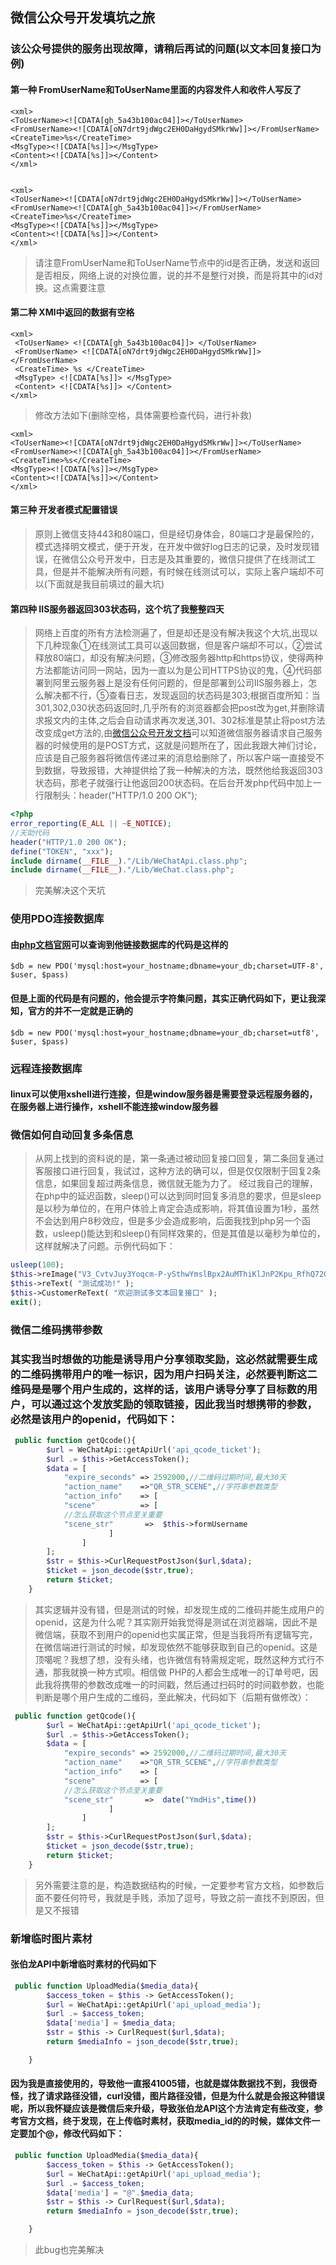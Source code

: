 ## 微信公众号开发填坑之旅

### 该公众号提供的服务出现故障，请稍后再试的问题(以文本回复接口为例)

#### 第一种 FromUserName和ToUserName里面的内容发件人和收件人写反了
```
<xml>
<ToUserName><![CDATA[gh_5a43b100ac04]]></ToUserName>
<FromUserName><![CDATA[oN7drt9jdWgc2EH0DaHgydSMkrWw]]></FromUserName>
<CreateTime>%s</CreateTime>
<MsgType><![CDATA[%s]]></MsgType>
<Content><![CDATA[%s]]></Content>
</xml>


<xml>
<ToUserName><![CDATA[oN7drt9jdWgc2EH0DaHgydSMkrWw]]></ToUserName>
<FromUserName><![CDATA[gh_5a43b100ac04]]></FromUserName>
<CreateTime>%s</CreateTime>
<MsgType><![CDATA[%s]]></MsgType>
<Content><![CDATA[%s]]></Content>
</xml>
```
>请注意FromUserName和ToUserName节点中的id是否正确，发送和返回是否相反，网络上说的对换位置，说的并不是整行对换，而是将其中的id对换。这点需要注意

#### 第二种 XMl中返回的数据有空格
```
<xml>
 <ToUserName> <![CDATA[gh_5a43b100ac04]]> </ToUserName>
 <FromUserName> <![CDATA[oN7drt9jdWgc2EH0DaHgydSMkrWw]]> </FromUserName>
 <CreateTime> %s </CreateTime>
 <MsgType> <![CDATA[%s]]> </MsgType>
 <Content> <![CDATA[%s]]> </Content>
</xml>
```
>修改方法如下(删除空格，具体需要检查代码，进行补救)
```
<xml>
<ToUserName><![CDATA[oN7drt9jdWgc2EH0DaHgydSMkrWw]]></ToUserName>
<FromUserName><![CDATA[gh_5a43b100ac04]]></FromUserName>
<CreateTime>%s</CreateTime>
<MsgType><![CDATA[%s]]></MsgType>
<Content><![CDATA[%s]]></Content>
</xml>
```
#### 第三种 开发者模式配置错误
>原则上微信支持443和80端口，但是经切身体会，80端口才是最保险的，模式选择明文模式，便于开发，在开发中做好log日志的记录，及时发现错误，在微信公众号开发中，日志是及其重要的，微信只提供了在线测试工具，但是并不能解决所有问题，有时候在线测试可以，实际上客户端却不可以(下面就是我目前填过的最大坑)


#### 第四种 IIS服务器返回303状态码，这个坑了我整整四天
>网络上百度的所有方法检测遍了，但是却还是没有解决我这个大坑,出现以下几种现象①在线测试工具可以返回数据，但是客户端却不可以，②尝试释放80端口，却没有解决问题，③修改服务器http和https协议，使得两种方法都能访问同一网站，因为一直以为是公司HTTPS协议的鬼，④代码部署到阿里云服务器上是没有任何问题的，但是部署到公司IIS服务器上，怎么解决都不行，⑤查看日志，发现返回的状态码是303;根据百度所知：当301,302,030状态码返回时,几乎所有的浏览器都会把post改为get,并删除请求报文内的主体,之后会自动请求再次发送,301、302标准是禁止将post方法改变成get方法的,由[微信公众号开发文档](https://mp.weixin.qq.com/wiki?t=resource/res_main&id=mp1445241432)可以知道微信服务器请求自己服务器的时候使用的是POST方式，这就是问题所在了，因此我跟大神们讨论，应该是自己服务器将微信传递过来的消息给删除了，所以客户端一直接受不到数据，导致报错，大神提供给了我一种解决的方法，既然他给我返回303状态码，那老子就强行让他返回200状态码。在后台开发php代码中加上一行限制头：header("HTTP/1.0 200 OK");
```php
<?php
error_reporting(E_ALL || ~E_NOTICE);
//天助代码
header("HTTP/1.0 200 OK");
define("TOKEN", "xxx");
include dirname(__FILE__)."/Lib/WeChatApi.class.php";
include dirname(__FILE__)."/Lib/WeChat.class.php";
```
>完美解决这个天坑


### 使用PDO连接数据库
#### 由[php文档官网](http://www.php.net/)可以查询到他链接数据库的代码是这样的
`$db = new PDO('mysql:host=your_hostname;dbname=your_db;charset=UTF-8', $user, $pass)`

#### 但是上面的代码是有问题的，他会提示字符集问题，其实正确代码如下，更让我深知，官方的并不一定就是正确的
`$db = new PDO('mysql:host=your_hostname;dbname=your_db;charset=utf8', $user, $pass)`



### 远程连接数据库
#### linux可以使用xshell进行连接，但是window服务器是需要登录远程服务器的，在服务器上进行操作，xshell不能连接window服务器

### 微信如何自动回复多条信息
>从网上找到的资料说的是，第一条通过被动回复接口回复，第二条回复通过客服接口进行回复，我试过，这种方法的确可以，但是仅仅限制于回复2条信息，如果回复超过两条信息，微信就无能为力了。
>经过我自己的理解，在php中的延迟函数，sleep()可以达到同时回复多消息的要求，但是sleep是以秒为单位的，在用户体验上肯定会造成影响，将其值设置为1秒，虽然不会达到用户8秒效应，但是多少会造成影响，后面我找到php另一个函数，usleep()能达到和sleep()有同样效果的，但是其值是以毫秒为单位的，这样就解决了问题。示例代码如下：
```php
usleep(100);
$this->reImage("V3_CvtvJuy3Yoqcm-P-ySthwYmslBpx2AuMThiKlJnP2Kpu_RfhQ72C6U1ZnwgC0");
$this->reText( "测试成功!" );
$this->CustomerReText( "欢迎测试多文本回复接口" );
exit();
```

### 微信二维码携带参数
### 其实我当时想做的功能是诱导用户分享领取奖励，这必然就需要生成的二维码携带用户的唯一标识，因为用户扫码关注，必然要判断这二维码是是哪个用户生成的，这样的话，该用户诱导分享了目标数的用户，可以通过这个发放奖励的领取链接，因此我当时想携带的参数，必然是该用户的openid，代码如下：
```php
 public function getQcode(){
        $url = WeChatApi::getApiUrl('api_qcode_ticket');
        $url .= $this->GetAccessToken();
        $data = [
            "expire_seconds" => 2592000,//二维码过期时间,最大30天
            "action_name"    =>"QR_STR_SCENE",//字符串参数类型
            "action_info"    => [
            "scene"          => [
            //怎么获取这个节点至关重要
            "scene_str"       =>  $this->formUsername
                      ]
                ]
        ];
        $str = $this->CurlRequestPostJson($url,$data);
        $ticket = json_decode($str,true);
        return $ticket;
    }
```
>其实逻辑并没有错，但是测试的时候，却发现生成的二维码并能生成用户的openid，这是为什么呢？其实刚开始我觉得是测试在浏览器端，因此不是微信端，获取不到用户的openid也实属正常，但是当我将所有逻辑写完，在微信端进行测试的时候，却发现依然不能够获取到自己的openid。这是顶噶呢？我想了想，没有头绪，也许微信有特需规定呢，既然这种方式行不通，那我就换一种方式呗。相信做 PHP的人都会生成唯一的订单号吧，因此我将携带的参数改成唯一的时间戳，然后通过扫码时的时间戳参数，也能判断是哪个用户生成的二维码，至此解决，代码如下（后期有做修改）：
```php
 public function getQcode(){
        $url = WeChatApi::getApiUrl('api_qcode_ticket');
        $url .= $this->GetAccessToken();
        $data = [
            "expire_seconds" => 2592000,//二维码过期时间,最大30天
            "action_name"    =>"QR_STR_SCENE",//字符串参数类型
            "action_info"    => [
            "scene"          => [
            //怎么获取这个节点至关重要
            "scene_str"       =>  date("YmdHis",time())
                      ]
                ]
        ];
        $str = $this->CurlRequestPostJson($url,$data);
        $ticket = json_decode($str,true);
        return $ticket;
    }
```
>另外需要注意的是，构造数据结构的时候，一定要参考官方文档，如参数后面不要任何符号，我就是手贱，添加了逗号，导致之前一直找不到原因，但是又不报错

### 新增临时图片素材
#### 张伯龙API中新增临时素材的代码如下
```php
 public function UploadMedia($media_data){
    	$access_token = $this -> GetAccessToken();
    	$url = WeChatApi::getApiUrl('api_upload_media');
    	$url .= $access_token;
    	$data['media'] = $media_data;
    	$str = $this -> CurlRequest($url,$data);
        return $mediaInfo = json_decode($str,true);

    }
```
#### 因为我是直接使用的，导致他一直报41005错，也就是媒体数据找不到，我很奇怪，找了请求路径没错，curl没错，图片路径没错，但是为什么就是会报这种错误呢，所以我怀疑应该是微信后来升级，导致张伯龙API这个方法肯定有些改变，参考官方文档，终于发现，在上传临时素材，获取media_id的的时候，媒体文件一定要加个@，修改代码如下：
```php
 public function UploadMedia($media_data){
    	$access_token = $this -> GetAccessToken();
    	$url = WeChatApi::getApiUrl('api_upload_media');
    	$url .= $access_token;
    	$data['media'] = "@".$media_data;
    	$str = $this -> CurlRequest($url,$data);
        return $mediaInfo = json_decode($str,true);

    }
```
>此bug也完美解决